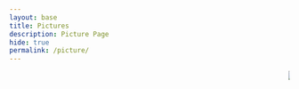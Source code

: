 ```yaml
---
layout: base
title: Pictures 
description: Picture Page
hide: true
permalink: /picture/
---
```

<marquee direction="left">
<img src="" alt="mario">
<marquee>
